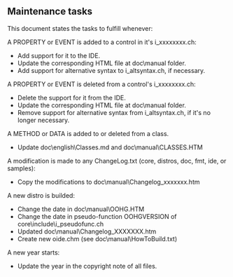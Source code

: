 ## Maintenance tasks

This document states the tasks to fulfill whenever:

A PROPERTY or EVENT is added to a control in it's i_xxxxxxxx.ch:

   * Add support for it to the IDE.
   * Update the corresponding HTML file at doc\manual folder.
   * Add support for alternative syntax to i_altsyntax.ch, if necessary.
   
A PROPERTY or EVENT is deleted from a control's i_xxxxxxxx.ch:

   * Delete the support for it from the IDE.
   * Update the corresponding HTML file at doc\manual folder.
   * Remove support for alternative syntax from i_altsyntax.ch, if it's
     no longer necessary.

A METHOD or DATA is added to or deleted from a class.

   * Update doc\english\Classes.md and doc\manual\CLASSES.HTM

A modification is made to any ChangeLog.txt (core, distros, doc, fmt, ide, or samples):

   * Copy the modifications to doc\manual\Changelog_xxxxxxx.htm

A new distro is builded:

   * Change the date in doc\manual\OOHG.HTM
   * Change the date in pseudo-function OOHGVERSION of
     core\include\i_pseudofunc.ch
   * Updated doc\manual\Changelog_XXXXXXX.htm
   * Create new oide.chm (see doc\manual\HowToBuild.txt)

A new year starts:

   * Update the year in the copyright note of all files.
